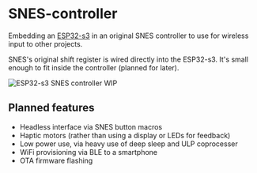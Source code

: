 # SNES-controller
Embedding an [ESP32-s3](https://www.adafruit.com/product/5426) in an original SNES controller to use for wireless input to other projects.

SNES's original shift register is wired directly into the ESP32-s3. It's small enough to fit inside the controller (planned for later).

![ESP32-s3 SNES controller WIP](https://ucbc7ad41ae18309d453a8df212a.previews.dropboxusercontent.com/p/thumb/ABrm6DWmLYcgorLsw8TiE0Qro4GitAtGgZ9QeaCAAG-0CxiwiQ6KEj0C5JHPPFytRZfq0m4u_MGuecTYOe2AI4aLW8RSKonEKPLsJJdj5FeuVEbeg9eKno1r3ziumloUgS2fU2Xha3RogrnsXdO32QHEI9Ab9gTD_UviihHmg6a8-D0vNQUAthl_JOqvU0Gbwv6l7TBvNm5a6Ab7UFxZvTjURJpklEexC7rHgBOOPLCUchWZwXKS0awpxs7jP35X_l-lkwHrb0-qpX_P5vyMG8RJ2mP1owiX11iQotcYKkibhkZxbgR09AgSkmo9F3bcUAbhc5OW1mqXpSNmnydj5Lc2AScTwXMAune1mLYlb7_QPQyTsXFLuJf8YWcHc4KB5wQj7RE9tcXZmqIEznFrA3mYwatqjwFZbVtMVZs9triuUw/p.jpeg)

## Planned features
- Headless interface via SNES button macros
- Haptic motors (rather than using a display or LEDs for feedback)
- Low power use, via heavy use of deep sleep and ULP coprocesser
- WiFi provisioning via BLE to a smartphone
- OTA firmware flashing
